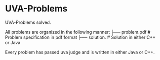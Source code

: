 # UVA-Problems 

UVA-Problems solved.

All problems are organized in the following manner:
<Problem Number>
    ├── problem.pdf                   # Problem specification in pdf format
    ├── solution.<file format>        # Solution in either C++ or Java
  
Every problem has passed uva judge and is written in either Java or C++.
